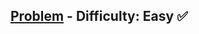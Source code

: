 [Problem](https://www.hackerrank.com/challenges/30-queues-stacks/problem) - Difficulty: Easy :white_check_mark:
---

